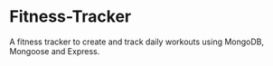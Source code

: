 # Fitness-Tracker
A fitness tracker to create and track daily workouts using MongoDB, Mongoose and Express.

